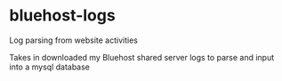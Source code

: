 # bluehost-logs
Log parsing from website activities

Takes in downloaded my Bluehost shared server logs to parse and input into a mysql database
